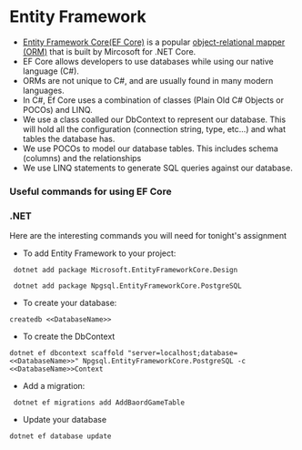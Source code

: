 # Entity Framework

- [Entity Framework Core(EF Core)](https://docs.microsoft.com/en-us/ef/core/) is a popular [object-relational mapper (ORM)](https://en.wikipedia.org/wiki/Object-relational_mapping) that is built by Mircosoft for .NET Core.
- EF Core allows developers to use databases while using our native language (C#).
- ORMs are not unique to C#, and are usually found in many modern languages.
- In C#, Ef Core uses a combination of classes (Plain Old C# Objects or POCOs) and LINQ.
- We use a class coalled our DbContext to represent our database. This will hold all the configuration (connection string, type, etc...) and what tables the database has.
- We use POCOs to model our database tables. This includes schema (columns) and the relationships
- We use LINQ statements to generate SQL queries against our database.

### Useful commands for using EF Core

### .NET

Here are the interesting commands you will need for tonight's assignment

- To add Entity Framework to your project:

```
 dotnet add package Microsoft.EntityFrameworkCore.Design

 dotnet add package Npgsql.EntityFrameworkCore.PostgreSQL
```

- To create your database:

```
createdb <<DatabaseName>>
```

- To create the DbContext

```
dotnet ef dbcontext scaffold "server=localhost;database=<<DatabaseName>>" Npgsql.EntityFrameworkCore.PostgreSQL -c <<DatabaseName>>Context

```

- Add a migration:

```
 dotnet ef migrations add AddBaordGameTable
```

- Update your database

```
dotnet ef database update
```
